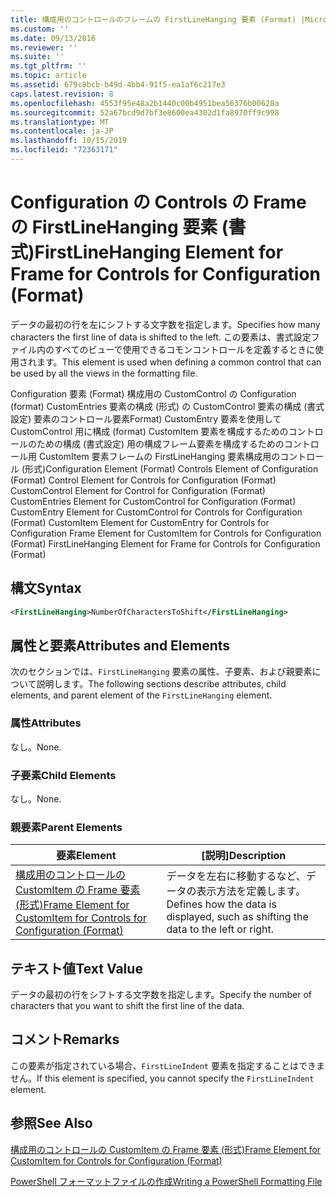 ```yaml
---
title: 構成用のコントロールのフレームの FirstLineHanging 要素 (Format) |Microsoft Docs
ms.custom: ''
ms.date: 09/13/2016
ms.reviewer: ''
ms.suite: ''
ms.tgt_pltfrm: ''
ms.topic: article
ms.assetid: 679c8bcb-b49d-4bb4-91f5-ea1af6c217e3
caps.latest.revision: 8
ms.openlocfilehash: 4553f95e48a2b1440c00b4951bea56376b00628a
ms.sourcegitcommit: 52a67bcd9d7bf3e8600ea4302d1fa8970ff9c998
ms.translationtype: MT
ms.contentlocale: ja-JP
ms.lasthandoff: 10/15/2019
ms.locfileid: "72363171"
---
```

# <a name="firstlinehanging-element-for-frame-for-controls-for-configuration-format"></a><span data-ttu-id="7d56d-102">Configuration の Controls の Frame の FirstLineHanging 要素 (書式)</span><span class="sxs-lookup"><span data-stu-id="7d56d-102">FirstLineHanging Element for Frame for Controls for Configuration (Format)</span></span>

<span data-ttu-id="7d56d-103">データの最初の行を左にシフトする文字数を指定します。</span><span class="sxs-lookup"><span data-stu-id="7d56d-103">Specifies how many characters the first line of data is shifted to the left.</span></span> <span data-ttu-id="7d56d-104">この要素は、書式設定ファイル内のすべてのビューで使用できるコモンコントロールを定義するときに使用されます。</span><span class="sxs-lookup"><span data-stu-id="7d56d-104">This element is used when defining a common control that can be used by all the views in the formatting file.</span></span>

<span data-ttu-id="7d56d-105">Configuration 要素 (Format) 構成用の CustomControl の Configuration (format) CustomEntries 要素の構成 (形式) の CustomControl 要素の構成 (書式設定) 要素のコントロール要素Format) CustomEntry 要素を使用して CustomControl 用に構成 (format) CustomItem 要素を構成するためのコントロールのための構成 (書式設定) 用の構成フレーム要素を構成するためのコントロール用 CustomItem 要素フレームの FirstLineHanging 要素構成用のコントロール (形式)</span><span class="sxs-lookup"><span data-stu-id="7d56d-105">Configuration Element (Format) Controls Element of Configuration (Format) Control Element for Controls for Configuration (Format) CustomControl Element for Control for Configuration (Format) CustomEntries Element for CustomControl for Configuration (Format) CustomEntry Element for CustomControl for Controls for Configuration (Format) CustomItem Element for CustomEntry for Controls for Configuration Frame Element for CustomItem for Controls for Configuration (Format) FirstLineHanging Element for Frame for Controls for Configuration (Format)</span></span>

## <a name="syntax"></a><span data-ttu-id="7d56d-106">構文</span><span class="sxs-lookup"><span data-stu-id="7d56d-106">Syntax</span></span>

```xml
<FirstLineHanging>NumberOfCharactersToShift</FirstLineHanging>
```

## <a name="attributes-and-elements"></a><span data-ttu-id="7d56d-107">属性と要素</span><span class="sxs-lookup"><span data-stu-id="7d56d-107">Attributes and Elements</span></span>

<span data-ttu-id="7d56d-108">次のセクションでは、`FirstLineHanging` 要素の属性、子要素、および親要素について説明します。</span><span class="sxs-lookup"><span data-stu-id="7d56d-108">The following sections describe attributes, child elements, and parent element of the `FirstLineHanging` element.</span></span>

### <a name="attributes"></a><span data-ttu-id="7d56d-109">属性</span><span class="sxs-lookup"><span data-stu-id="7d56d-109">Attributes</span></span>

<span data-ttu-id="7d56d-110">なし。</span><span class="sxs-lookup"><span data-stu-id="7d56d-110">None.</span></span>

### <a name="child-elements"></a><span data-ttu-id="7d56d-111">子要素</span><span class="sxs-lookup"><span data-stu-id="7d56d-111">Child Elements</span></span>

<span data-ttu-id="7d56d-112">なし。</span><span class="sxs-lookup"><span data-stu-id="7d56d-112">None.</span></span>

### <a name="parent-elements"></a><span data-ttu-id="7d56d-113">親要素</span><span class="sxs-lookup"><span data-stu-id="7d56d-113">Parent Elements</span></span>

|<span data-ttu-id="7d56d-114">要素</span><span class="sxs-lookup"><span data-stu-id="7d56d-114">Element</span></span>|<span data-ttu-id="7d56d-115">[説明]</span><span class="sxs-lookup"><span data-stu-id="7d56d-115">Description</span></span>|
|-------------|-----------------|
|[<span data-ttu-id="7d56d-116">構成用のコントロールの CustomItem の Frame 要素 (形式)</span><span class="sxs-lookup"><span data-stu-id="7d56d-116">Frame Element for CustomItem for Controls for Configuration (Format)</span></span>](./frame-element-for-customitem-for-controls-for-configuration-format.md)|<span data-ttu-id="7d56d-117">データを左右に移動するなど、データの表示方法を定義します。</span><span class="sxs-lookup"><span data-stu-id="7d56d-117">Defines how the data is displayed, such as shifting the data to the left or right.</span></span>|

## <a name="text-value"></a><span data-ttu-id="7d56d-118">テキスト値</span><span class="sxs-lookup"><span data-stu-id="7d56d-118">Text Value</span></span>

<span data-ttu-id="7d56d-119">データの最初の行をシフトする文字数を指定します。</span><span class="sxs-lookup"><span data-stu-id="7d56d-119">Specify the number of characters that you want to shift the first line of the data.</span></span>

## <a name="remarks"></a><span data-ttu-id="7d56d-120">コメント</span><span class="sxs-lookup"><span data-stu-id="7d56d-120">Remarks</span></span>

<span data-ttu-id="7d56d-121">この要素が指定されている場合、`FirstLineIndent` 要素を指定することはできません。</span><span class="sxs-lookup"><span data-stu-id="7d56d-121">If this element is specified, you cannot specify the `FirstLineIndent` element.</span></span>

## <a name="see-also"></a><span data-ttu-id="7d56d-122">参照</span><span class="sxs-lookup"><span data-stu-id="7d56d-122">See Also</span></span>

[<span data-ttu-id="7d56d-123">構成用のコントロールの CustomItem の Frame 要素 (形式)</span><span class="sxs-lookup"><span data-stu-id="7d56d-123">Frame Element for CustomItem for Controls for Configuration (Format)</span></span>](./frame-element-for-customitem-for-controls-for-configuration-format.md)

[<span data-ttu-id="7d56d-124">PowerShell フォーマットファイルの作成</span><span class="sxs-lookup"><span data-stu-id="7d56d-124">Writing a PowerShell Formatting File</span></span>](./writing-a-powershell-formatting-file.md)
